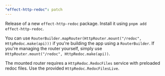 ```yaml
---
"effect-http-redoc": patch
---
```


Release of a new `effect-http-redoc` package. Install it using `pnpm add effect-http-redoc`.

You can use `RouterBuilder.mapRouter(HttpRouter.mount("/redoc", HttpRedoc.make(api)))` if
you're building the app using a `RouterBuilder`. If you're managing the router yourself,
simply use `HttpRouter.mount("/redoc", HttpRedoc.make(api))`.

The mounted router requires a `HttpRedoc.RedocFiles` service with preloaded redoc files. Use
the provided `HttpRedoc.RedocFilesLive`.
